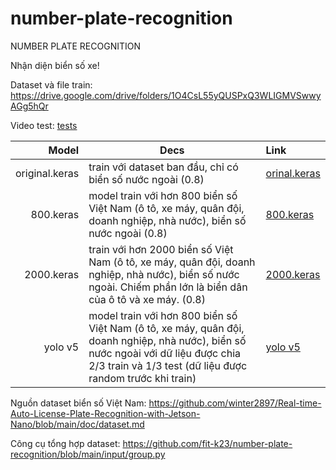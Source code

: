 # number-plate-recognition
NUMBER PLATE RECOGNITION

Nhận diện biển số xe!

Dataset và file train: https://drive.google.com/drive/folders/1O4CsL55yQUSPxQ3WLIGMVSwwyAGg5hQr

Video test: [tests](https://youtube.com/playlist?list=PL4MjhHHEFRBasa2vnYE1hZkhT0K4QbM1Z&si=BdJC-5SCD175M7lp)

|          Model | Decs                                                                                                                                                                                            | Link                                                                                                  |
|---------------:|-------------------------------------------------------------------------------------------------------------------------------------------------------------------------------------------------|:------------------------------------------------------------------------------------------------------|
| original.keras | train với dataset ban đầu, chỉ có biển số nước ngoài (0.8)                                                                                                                                      | [orinal.keras](https://drive.google.com/file/d/1-7e7GBqK3dDImv-mTPM8il149fE6CfIn/view?usp=drive_link) |
|      800.keras | model train với hơn 800 biển số Việt Nam (ô tô, xe máy, quân đội, doanh nghiệp, nhà nước), biển số nước ngoài (0.8)                                                                             | [800.keras](https://drive.google.com/file/d/1-JZ1kmy5KxpqLVvEmya6OvvQ3LApe_k5/view?usp=drive_link)    |
|     2000.keras | train với hơn 2000 biển số Việt Nam (ô tô, xe máy, quân đội, doanh nghiệp, nhà nước), biển số nước ngoài. Chiếm phần lớn là biển dân của ô tô và xe máy. (0.8)                                  | [2000.keras](https://drive.google.com/file/d/1-SC6MAzWY2QnygUjsYTlI8GUpkHAKZLj/view?usp=drive_link)   |
|        yolo v5 | model train với hơn 800 biển số Việt Nam (ô tô, xe máy, quân đội, doanh nghiệp, nhà nước), biển số nước ngoài với dữ liệu được chia 2/3 train và 1/3 test (dữ liệu được random trước khi train) | [yolo v5](https://drive.google.com/file/d/1eo4dlDV8NiDaXxg0flb6Nnm7wnKx47AC/view?usp=drive_link)      |

Nguồn dataset biển số Việt Nam: https://github.com/winter2897/Real-time-Auto-License-Plate-Recognition-with-Jetson-Nano/blob/main/doc/dataset.md

Công cụ tổng hợp dataset: https://github.com/fit-k23/number-plate-recognition/blob/main/input/group.py